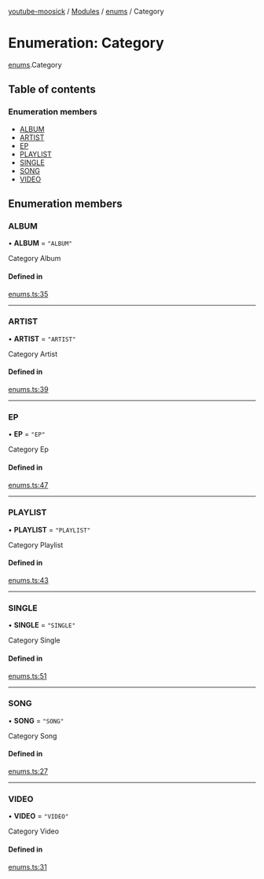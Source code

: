 [youtube-moosick](../README.md) / [Modules](../modules.md) / [enums](../modules/enums.md) / Category

# Enumeration: Category

[enums](../modules/enums.md).Category

## Table of contents

### Enumeration members

- [ALBUM](enums.Category.md#album)
- [ARTIST](enums.Category.md#artist)
- [EP](enums.Category.md#ep)
- [PLAYLIST](enums.Category.md#playlist)
- [SINGLE](enums.Category.md#single)
- [SONG](enums.Category.md#song)
- [VIDEO](enums.Category.md#video)

## Enumeration members

### ALBUM

• **ALBUM** = `"ALBUM"`

Category Album

#### Defined in

[enums.ts:35](https://github.com/EvasiveXkiller/youtube-moosick/blob/0c15625/src/enums.ts#L35)

___

### ARTIST

• **ARTIST** = `"ARTIST"`

Category Artist

#### Defined in

[enums.ts:39](https://github.com/EvasiveXkiller/youtube-moosick/blob/0c15625/src/enums.ts#L39)

___

### EP

• **EP** = `"EP"`

Category Ep

#### Defined in

[enums.ts:47](https://github.com/EvasiveXkiller/youtube-moosick/blob/0c15625/src/enums.ts#L47)

___

### PLAYLIST

• **PLAYLIST** = `"PLAYLIST"`

Category Playlist

#### Defined in

[enums.ts:43](https://github.com/EvasiveXkiller/youtube-moosick/blob/0c15625/src/enums.ts#L43)

___

### SINGLE

• **SINGLE** = `"SINGLE"`

Category Single

#### Defined in

[enums.ts:51](https://github.com/EvasiveXkiller/youtube-moosick/blob/0c15625/src/enums.ts#L51)

___

### SONG

• **SONG** = `"SONG"`

Category Song

#### Defined in

[enums.ts:27](https://github.com/EvasiveXkiller/youtube-moosick/blob/0c15625/src/enums.ts#L27)

___

### VIDEO

• **VIDEO** = `"VIDEO"`

Category Video

#### Defined in

[enums.ts:31](https://github.com/EvasiveXkiller/youtube-moosick/blob/0c15625/src/enums.ts#L31)
